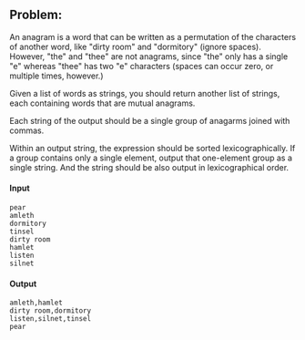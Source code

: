## Problem:
An anagram is a word that can be written as a permutation of the characters
of another word, like "dirty room" and "dormitory" (ignore spaces). However,
"the" and "thee" are not anagrams, since "the" only has a single "e" whereas
"thee" has two "e" characters (spaces can occur zero, or multiple times, however.)

Given a list of words as strings, you should return another list of strings,
each containing words that are mutual anagrams.

Each string of the output should be a single group of anagarms joined with commas.

Within an output string, the expression should be sorted lexicographically.
If a group contains only a single element, output that one-element group
as a single string. And the string should be also output in lexicographical
order.


#### Input

```
pear
amleth
dormitory
tinsel
dirty room
hamlet
listen
silnet
```


#### Output
```
amleth,hamlet
dirty room,dormitory
listen,silnet,tinsel
pear
```
